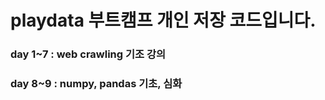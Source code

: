 # playdata 부트캠프 개인 저장 코드입니다.

### day 1~7 : web crawling 기조 강의

### day 8~9 : numpy, pandas 기초, 심화 
